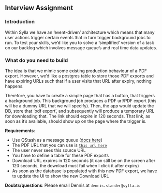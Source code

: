 ## Interview Assignment

### Introduction

Within Sylla we have an ‘event-driven’ architecture which means that many user actions trigger certain events that in turn trigger background jobs to run. To test your skills, we’d like you to solve a ‘simplified’ version of a task on our backlog which involves message queue’s and real time data updates.

### What do you need to build

The idea is that we mimic some existing production behaviour of a PDF export. However, we’d like a postgres table to store those PDF exports and have expiring URLs such that if a user visits that URL after expiry, nothing happens.

Therefore, you have to create a simple page that has a button, that triggers a background job. This background job produces a PDF url/PDF export (this will be a dummy URL that we will specify). Then, the app would update the DB, store that ‘pdf export’, and subsequently will produce a temporary URL for downloading that. The link should expire in 120 seconds. That link, as soon as it’s available, should show up on the page where the trigger is.

**Requirements**:

- Use QStash as a message queue ([docs here](https://upstash.com/docs/qstash/overall/getstarted))
- The PDF URL that you can use is [`this url here`](https://sylla-dev-public-bucket.s3.eu-central-1.amazonaws.com/books/47f4cad9aa3c005ce22fbdef05545308495bd571c55e02f7ae69353ac831d787)
- The user never sees this source URL
- You have to define a table for these PDF exports
- Download URL expires in 120 seconds (it can still be on the screen after 120 seconds, the download must fail when I click it after expiry)
- As soon as the database is populated with this new PDF export, we have to update the UI to show the new Download URL

**Doubts/questions**:
Please email Dennis at `dennis.stander@sylla.io`

